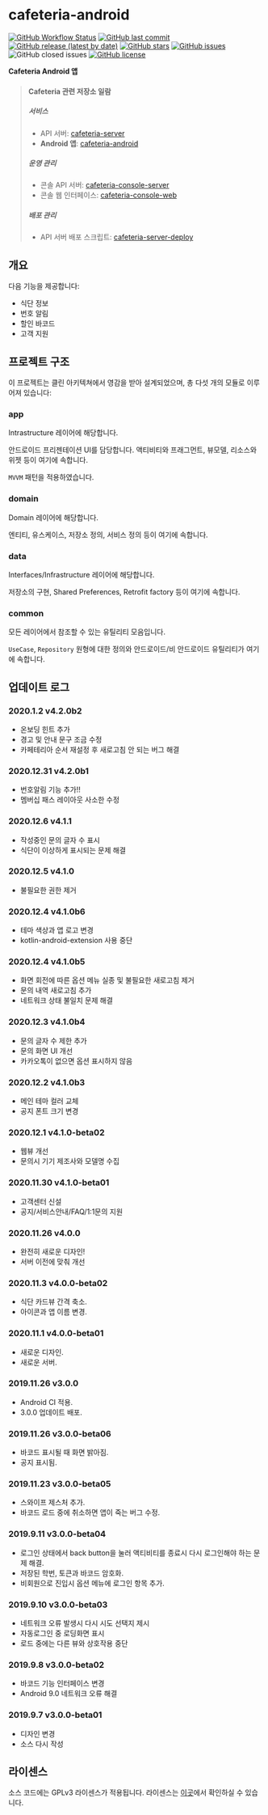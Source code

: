 # cafeteria-android

[![GitHub Workflow Status](https://img.shields.io/github/workflow/status/inu-appcenter/cafeteria-android/Android%20CI)](https://github.com/inu-appcenter/cafeteria-android/actions?query=workflow%3A%22Node.js+CI%22)
[![GitHub last commit](https://img.shields.io/github/last-commit/inu-appcenter/cafeteria-android)](https://github.com/inu-appcenter/cafeteria-android/commits)
[![GitHub release (latest by date)](https://img.shields.io/github/v/release/inu-appcenter/cafeteria-android)](https://github.com/inu-appcenter/cafeteria-android/releases/latest)
[![GitHub stars](https://img.shields.io/github/stars/inu-appcenter/cafeteria-android?style=shield)](https://github.com/inu-appcenter/cafeteria-android/stargazers)
[![GitHub issues](https://img.shields.io/github/issues/inu-appcenter/cafeteria-android)](https://github.com/inu-appcenter/cafeteria-android/issues)
![GitHub closed issues](https://img.shields.io/github/issues-closed/inu-appcenter/cafeteria-android)
[![GitHub license](https://img.shields.io/github/license/inu-appcenter/cafeteria-android)](https://github.com/inu-appcenter/cafeteria-android/blob/master/LICENSE)

**Cafeteria Android 앱**

> #### Cafeteria 관련 저장소 일람
>
> ##### 서비스
> - API 서버: [cafeteria-server](https://github.com/inu-appcenter/cafeteria-server)
> - **Android 앱**: [cafeteria-android](https://github.com/inu-appcenter/cafeteria-android)
>
> ##### 운영 관리
> - 콘솔 API 서버: [cafeteria-console-server](https://github.com/inu-appcenter/cafeteria-console-server)
> - 콘솔 웹 인터페이스: [cafeteria-console-web](https://github.com/inu-appcenter/cafeteria-console-web)
>
> ##### 배포 관리
> - API 서버 배포 스크립트: [cafeteria-server-deploy](https://github.com/inu-appcenter/cafeteria-server-deploy)

## 개요

다음 기능을 제공합니다:

- 식단 정보
- 번호 알림
- 할인 바코드
- 고객 지원

## 프로젝트 구조

이 프로젝트는 클린 아키텍쳐에서 영감을 받아 설계되었으며, 총 다섯 개의 모듈로 이루어져 있습니다:

### app

Intrastructure 레이어에 해당합니다.

안드로이드 프리젠테이션 UI를 담당합니다. 액티비티와 프래그먼트, 뷰모델, 리소스와 위젯 등이 여기에 속합니다.

`MVVM` 패턴을 적용하였습니다.

### domain

Domain 레이어에 해당합니다.

엔티티, 유스케이스, 저장소 정의, 서비스 정의 등이 여기에 속합니다.

### data

Interfaces/Infrastructure 레이어에 해당합니다.

저장소의 구현, Shared Preferences, Retrofit factory 등이 여기에 속합니다.

### common

모든 레이어에서 참조할 수 있는 유틸리티 모음입니다.

`UseCase`, `Repository` 원형에 대한 정의와 안드로이드/비 안드로이드 유틸리티가 여기에 속합니다.

## 업데이트 로그

### 2020.1.2 v4.2.0b2
- 온보딩 힌트 추가
- 경고 및 안내 문구 조금 수정
- 카페테리아 순서 재설정 후 새로고침 안 되는 버그 해결

### 2020.12.31 v4.2.0b1
- 번호알림 기능 추가!!
- 멤버십 패스 레이아웃 사소한 수정

### 2020.12.6 v4.1.1
- 작성중인 문의 글자 수 표시
- 식단이 이상하게 표시되는 문제 해결

### 2020.12.5 v4.1.0
- 불필요한 권한 제거

### 2020.12.4 v4.1.0b6
- 테마 색상과 앱 로고 변경
- kotlin-android-extension 사용 중단

### 2020.12.4 v4.1.0b5
- 화면 회전에 따른 옵션 메뉴 실종 및 불필요한 새로고침 제거
- 문의 내역 새로고침 추가
- 네트워크 상태 불일치 문제 해결

### 2020.12.3 v4.1.0b4
- 문의 글자 수 제한 추가
- 문의 화면 UI 개선
- 카카오톡이 없으면 옵션 표시하지 않음

### 2020.12.2 v4.1.0b3
- 메인 테마 컬러 교체
- 공지 폰트 크기 변경

### 2020.12.1 v4.1.0-beta02
- 웹뷰 개선
- 문의시 기기 제조사와 모델명 수집

### 2020.11.30 v4.1.0-beta01
- 고객센터 신설
- 공지/서비스안내/FAQ/1:1문의 지원

### 2020.11.26 v4.0.0
- 완전히 새로운 디자인!
- 서버 이전에 맞춰 개선

### 2020.11.3 v4.0.0-beta02
- 식단 카드뷰 간격 축소.
- 아이콘과 앱 이름 변경.

### 2020.11.1 v4.0.0-beta01
- 새로운 디자인.
- 새로운 서버.

### 2019.11.26 v3.0.0
- Android CI 적용.
- 3.0.0 업데이트 배포.

### 2019.11.26 v3.0.0-beta06
- 바코드 표시될 때 화면 밝아짐.
- 공지 표시됨.

### 2019.11.23 v3.0.0-beta05
- 스와이프 제스처 추가.
- 바코드 로드 중에 취소하면 앱이 죽는 버그 수정.

### 2019.9.11 v3.0.0-beta04
- 로그인 상태에서 back button을 눌러 액티비티를 종료시 다시 로그인해야 하는 문제 해결.
- 저장된 학번, 토큰과 바코드 암호화.
- 비회원으로 진입시 옵션 메뉴에 로그인 항목 추가.

### 2019.9.10 v3.0.0-beta03
- 네트워크 오류 발생시 다시 시도 선택지 제시
- 자동로그인 중 로딩화면 표시
- 로드 중에는 다른 뷰와 상호작용 중단

### 2019.9.8 v3.0.0-beta02
- 바코드 기능 인터페이스 변경
- Android 9.0 네트워크 오류 해결

### 2019.9.7 v3.0.0-beta01
- 디자인 변경
- 소스 다시 작성

## 라이센스

소스 코드에는 GPLv3 라이센스가 적용됩니다. 라이센스는 [이곳](/LICENSE)에서 확인하실 수 있습니다.
